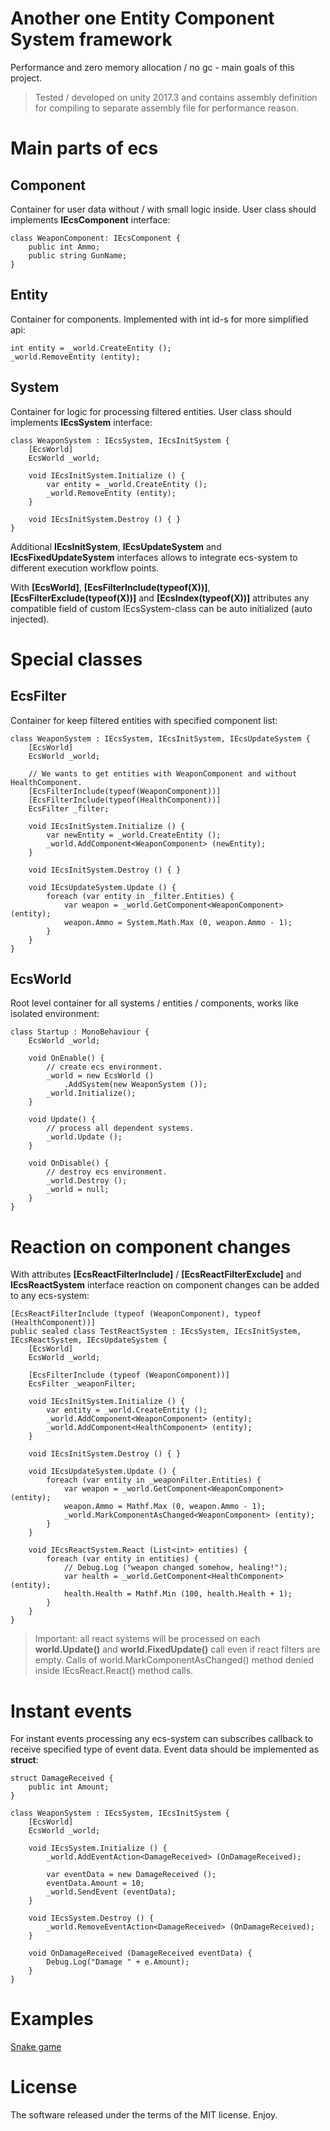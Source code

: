 # Another one Entity Component System framework
Performance and zero memory allocation / no gc - main goals of this project.

> Tested / developed on unity 2017.3 and contains assembly definition for compiling to separate assembly file for performance reason.

# Main parts of ecs

## Component
Container for user data without / with small logic inside. User class should implements **IEcsComponent** interface:
```
class WeaponComponent: IEcsComponent {
    public int Ammo;
    public string GunName;
}
```

## Entity
Сontainer for components. Implemented with int id-s for more simplified api:
```
int entity = _world.CreateEntity ();
_world.RemoveEntity (entity);
```

## System
Сontainer for logic for processing filtered entities. User class should implements **IEcsSystem** interface:
```
class WeaponSystem : IEcsSystem, IEcsInitSystem {
    [EcsWorld]
    EcsWorld _world;

    void IEcsInitSystem.Initialize () {
        var entity = _world.CreateEntity ();
        _world.RemoveEntity (entity);
    }

    void IEcsInitSystem.Destroy () { }
}
```
Additional **IEcsInitSystem**, **IEcsUpdateSystem** and **IEcsFixedUpdateSystem** interfaces allows to integrate ecs-system to different execution workflow points.

With **[EcsWorld]**, **[EcsFilterInclude(typeof(X))]**, **[EcsFilterExclude(typeof(X))]** and **[EcsIndex(typeof(X))]** attributes any compatible field of custom IEcsSystem-class can be auto initialized (auto injected).

# Special classes

## EcsFilter
Container for keep filtered entities with specified component list:
```
class WeaponSystem : IEcsSystem, IEcsInitSystem, IEcsUpdateSystem {
    [EcsWorld]
    EcsWorld _world;

    // We wants to get entities with WeaponComponent and without HealthComponent.
    [EcsFilterInclude(typeof(WeaponComponent))]
    [EcsFilterInclude(typeof(HealthComponent))]
    EcsFilter _filter;

    void IEcsInitSystem.Initialize () {
        var newEntity = _world.CreateEntity ();
        _world.AddComponent<WeaponComponent> (newEntity);
    }

    void IEcsInitSystem.Destroy () { }

    void IEcsUpdateSystem.Update () {
        foreach (var entity in _filter.Entities) {
            var weapon = _world.GetComponent<WeaponComponent> (entity);
            weapon.Ammo = System.Math.Max (0, weapon.Ammo - 1);
        }
    }
}
```

## EcsWorld
Root level container for all systems / entities / components, works like isolated environment:
```
class Startup : MonoBehaviour {
    EcsWorld _world;

    void OnEnable() {
        // create ecs environment.
        _world = new EcsWorld ()
            .AddSystem(new WeaponSystem ());
        _world.Initialize();
    }
    
    void Update() {
        // process all dependent systems.
        _world.Update ();
    }

    void OnDisable() {
        // destroy ecs environment.
        _world.Destroy ();
        _world = null;
    }
}
```

# Reaction on component changes
With attributes **[EcsReactFilterInclude]** / **[EcsReactFilterExclude]** and **IEcsReactSystem** interface reaction on component changes can be added to any ecs-system:
```
[EcsReactFilterInclude (typeof (WeaponComponent), typeof (HealthComponent))]
public sealed class TestReactSystem : IEcsSystem, IEcsInitSystem, IEcsReactSystem, IEcsUpdateSystem {
    [EcsWorld]
    EcsWorld _world;

    [EcsFilterInclude (typeof (WeaponComponent))]
    EcsFilter _weaponFilter;

    void IEcsInitSystem.Initialize () {
        var entity = _world.CreateEntity ();
        _world.AddComponent<WeaponComponent> (entity);
        _world.AddComponent<HealthComponent> (entity);
    }

    void IEcsInitSystem.Destroy () { }

    void IEcsUpdateSystem.Update () {
        foreach (var entity in _weaponFilter.Entities) {
            var weapon = _world.GetComponent<WeaponComponent> (entity);
            weapon.Ammo = Mathf.Max (0, weapon.Ammo - 1);
            _world.MarkComponentAsChanged<WeaponComponent> (entity);
        }
    }

    void IEcsReactSystem.React (List<int> entities) {
        foreach (var entity in entities) {
            // Debug.Log ("weapon changed somehow, healing!");
            var health = _world.GetComponent<HealthComponent> (entity);
            health.Health = Mathf.Min (100, health.Health + 1);
        }
    }
}
```
> Important: all react systems will be processed on each **world.Update()** and **world.FixedUpdate()** call even if react filters are empty. Calls of world.MarkComponentAsChanged() method denied inside IEcsReact.React() method calls.

# Instant events
For instant events processing any ecs-system can subscribes callback to receive specified type of event data. Event data should be implemented as **struct**:
```
struct DamageReceived {
    public int Amount;
}

class WeaponSystem : IEcsSystem, IEcsInitSystem {
    [EcsWorld]
    EcsWorld _world;

    void IEcsSystem.Initialize () {
        _world.AddEventAction<DamageReceived> (OnDamageReceived);
        
        var eventData = new DamageReceived ();
        eventData.Amount = 10;
        _world.SendEvent (eventData);
    }

    void IEcsSystem.Destroy () {
        _world.RemoveEventAction<DamageReceived> (OnDamageReceived);
    }
    
    void OnDamageReceived (DamageReceived eventData) {
        Debug.Log("Damage " + e.Amount);
    }
}
```

# Examples
[Snake game](https://github.com/Leopotam/ecs-snake)

# License
The software released under the terms of the MIT license. Enjoy.